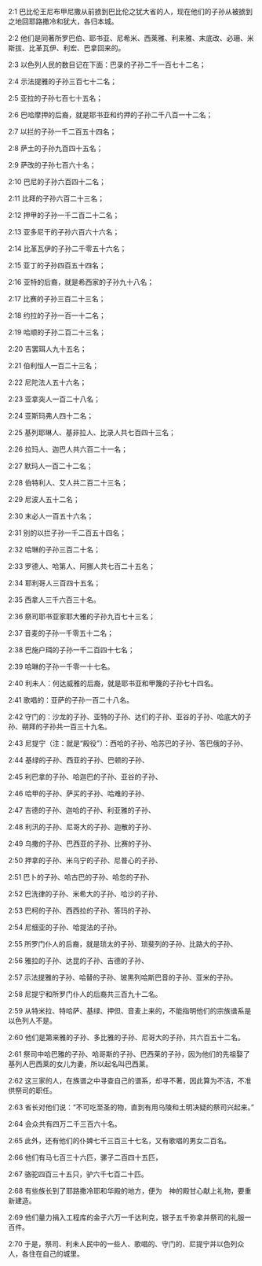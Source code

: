 <a id="1"></a>2:1  巴比伦王尼布甲尼撒从前掳到巴比伦之犹大省的人，现在他们的子孙从被掳到之地回耶路撒冷和犹大，各归本城。  

<a id="2"></a>2:2  他们是同著所罗巴伯、耶书亚、尼希米、西莱雅、利来雅、末底改、必珊、米斯拔、比革瓦伊、利宏、巴拿回来的。  

<a id="3"></a>2:3  以色列人民的数目记在下面：巴录的子孙二千一百七十二名；  

<a id="4"></a>2:4  示法提雅的子孙三百七十二名；  

<a id="5"></a>2:5  亚拉的子孙七百七十五名；  

<a id="6"></a>2:6  巴哈摩押的后裔，就是耶书亚和约押的子孙二千八百一十二名；  

<a id="7"></a>2:7  以拦的子孙一千二百五十四名；  

<a id="8"></a>2:8  萨土的子孙九百四十五名；  

<a id="9"></a>2:9  萨改的子孙七百六十名；  

<a id="10"></a>2:10  巴尼的子孙六百四十二名；  

<a id="11"></a>2:11  比拜的子孙六百二十三名；  

<a id="12"></a>2:12  押甲的子孙一千二百二十二名；  

<a id="13"></a>2:13  亚多尼干的子孙六百六十六名；  

<a id="14"></a>2:14  比革瓦伊的子孙二千零五十六名；　  

<a id="15"></a>2:15  亚丁的子孙四百五十四名；  

<a id="16"></a>2:16  亚特的后裔，就是希西家的子孙九十八名；  

<a id="17"></a>2:17  比赛的子孙三百二十三名；  

<a id="18"></a>2:18  约拉的子孙一百一十二名；  

<a id="19"></a>2:19  哈顺的子孙二百二十三名；  

<a id="20"></a>2:20  吉罢珥人九十五名；  

<a id="21"></a>2:21  伯利恒人一百二十三名；  

<a id="22"></a>2:22  尼陀法人五十六名；  

<a id="23"></a>2:23  亚拿突人一百二十八名；  

<a id="24"></a>2:24  亚斯玛弗人四十二名；  

<a id="25"></a>2:25  基列耶琳人、基非拉人、比录人共七百四十三名；  

<a id="26"></a>2:26  拉玛人、迦巴人共六百二十一名；  

<a id="27"></a>2:27  默玛人一百二十二名；  

<a id="28"></a>2:28  伯特利人、艾人共二百二十三名；  

<a id="29"></a>2:29  尼波人五十二名；  

<a id="30"></a>2:30  末必人一百五十六名；  

<a id="31"></a>2:31  别的以拦子孙一千二百五十四名；  

<a id="32"></a>2:32  哈琳的子孙三百二十名；  

<a id="33"></a>2:33  罗德人、哈第人、阿挪人共七百二十五名；  

<a id="34"></a>2:34  耶利哥人三百四十五名；  

<a id="35"></a>2:35  西拿人三千六百三十名。  

<a id="36"></a>2:36  祭司耶书亚家耶大雅的子孙九百七十三名；  

<a id="37"></a>2:37  音麦的子孙一千零五十二名；  

<a id="38"></a>2:38  巴施户珥的子孙一千二百四十七名；  

<a id="39"></a>2:39  哈琳的子孙一千零一十七名。  

<a id="40"></a>2:40  利未人：何达威雅的后裔，就是耶书亚和甲篾的子孙七十四名。  

<a id="41"></a>2:41  歌唱的：亚萨的子孙一百二十八名。  

<a id="42"></a>2:42  守门的：沙龙的子孙、亚特的子孙、达们的子孙、亚谷的子孙、哈底大的子孙、朔拜的子孙共一百三十九名。  

<a id="43"></a>2:43  尼提宁（注：就是“殿役”）：西哈的子孙、哈苏巴的子孙、答巴俄的子孙、  

<a id="44"></a>2:44  基绿的子孙、西亚的子孙、巴顿的子孙、  

<a id="45"></a>2:45  利巴拿的子孙、哈迦巴的子孙、亚谷的子孙、  

<a id="46"></a>2:46  哈甲的子孙、萨买的子孙、哈难的子孙、  

<a id="47"></a>2:47  吉德的子孙、迦哈的子孙、利亚雅的子孙、　  

<a id="48"></a>2:48  利汛的子孙、尼哥大的子孙、迦散的子孙、  

<a id="49"></a>2:49  乌撒的子孙、巴西亚的子孙、比赛的子孙、  

<a id="50"></a>2:50  押拿的子孙、米乌宁的子孙、尼普心的子孙、  

<a id="51"></a>2:51  巴卜的子孙、哈古巴的子孙、哈忽的子孙、  

<a id="52"></a>2:52  巴洗律的子孙、米希大的子孙、哈沙的子孙、  

<a id="53"></a>2:53  巴柯的子孙、西西拉的子孙、答玛的子孙、  

<a id="54"></a>2:54  尼细亚的子孙、哈提法的子孙。  

<a id="55"></a>2:55  所罗门仆人的后裔，就是琐太的子孙、琐斐列的子孙、比路大的子孙、  

<a id="56"></a>2:56  雅拉的子孙、达昆的子孙、吉德的子孙、  

<a id="57"></a>2:57  示法提雅的子孙、哈替的子孙、玻黑列哈斯巴音的子孙、亚米的子孙。  

<a id="58"></a>2:58  尼提宁和所罗门仆人的后裔共三百九十二名。  

<a id="59"></a>2:59  从特米拉、特哈萨、基绿、押但、音麦上来的，不能指明他们的宗族谱系是以色列人不是。  

<a id="60"></a>2:60  他们是第来雅的子孙、多比雅的子孙、尼哥大的子孙，共六百五十二名。  

<a id="61"></a>2:61  祭司中哈巴雅的子孙、哈哥斯的子孙、巴西莱的子孙，因为他们的先祖娶了基列人巴西莱的女儿为妻，所以起名叫巴西莱。  

<a id="62"></a>2:62  这三家的人，在族谱之中寻查自己的谱系，却寻不著，因此算为不洁，不准供祭司的职任。  

<a id="63"></a>2:63  省长对他们说：“不可吃至圣的物，直到有用乌陵和土明决疑的祭司兴起来。”  

<a id="64"></a>2:64  会众共有四万二千三百六十名。  

<a id="65"></a>2:65  此外，还有他们的仆婢七千三百三十七名，又有歌唱的男女二百名。  

<a id="66"></a>2:66  他们有马七百三十六匹，骡子二百四十五匹，  

<a id="67"></a>2:67  骆驼四百三十五只，驴六千七百二十匹。  

<a id="68"></a>2:68  有些族长到了耶路撒冷耶和华殿的地方，便为　神的殿甘心献上礼物，要重新建造。  

<a id="69"></a>2:69  他们量力捐入工程库的金子六万一千达利克，银子五千弥拿并祭司的礼服一百件。  

<a id="70"></a>2:70  于是，祭司、利未人民中的一些人、歌唱的、守门的、尼提宁并以色列众人，各住在自己的城里。  

